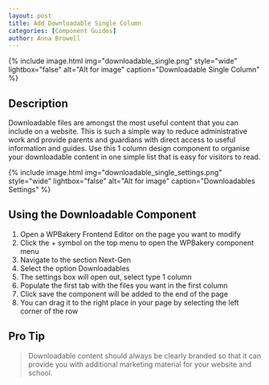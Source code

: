 ```yaml
---
layout: post
title: Add Downloadable Single Column
categories: [Component Guides]
author: Anna Browell
---
```

{% include image.html img="downloadable_single.png" style="wide" lightbox="false" alt="Alt for image" caption="Downloadable Single Column" %}


## Description

Downloadable files are amongst the most useful content that you can include on a website. This is such a simple way to reduce administrative work and provide parents and guardians with direct access to useful information and guides. Use this 1 column design component to organise your downloadable content in one simple list that is easy for visitors to read.

{% include image.html img="downloadable_single_settings.png" style="wide" lightbox="false" alt="Alt for image" caption="Downloadables Settings" %}


## Using the Downloadable Component

1. Open a WPBakery Frontend Editor on the page you want to modify
2. Click the + symbol on the top menu to open the WPBakery component menu
3. Navigate to the section Next-Gen
4. Select the option Downloadables
5. The settings box will open out, select type 1 column
6. Populate the first tab with the files you want in the first column
7. Click save the component will be added to the end of the page
8. You can drag it to the right place in your page by selecting the left corner of the row



## Pro Tip
> Downloadable content should always be clearly branded so that it can provide you with additional marketing material for your website and school.
